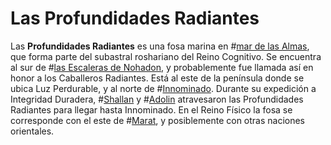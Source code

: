 # Las Profundidades Radiantes
Las **Profundidades Radiantes** es una fosa marina en #[mar de las Almas](locations/sea-of-souls), que forma parte del subastral roshariano del Reino Cognitivo. Se encuentra al sur de #[las Escaleras de Nohadon](locations/nohadons-stairways), y probablemente fue llamada así en honor a los Caballeros Radiantes. Está al este de la península donde se ubica Luz Perdurable, y al norte de #[Innominado](locations/nameless). Durante su expedición a Integridad Duradera, #[Shallan](characters/shallan) y #[Adolin](characters/adolin) atravesaron las Profundidades Radiantes para llegar hasta Innominado. En el Reino Físico la fosa se corresponde con el este de #[Marat](locations/marat), y posiblemente con otras naciones orientales.